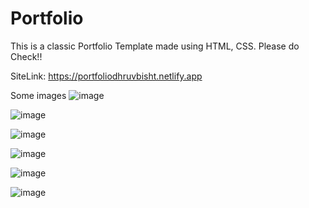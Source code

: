 # Portfolio

This is a classic Portfolio Template made using HTML, CSS.
Please do Check!!

SiteLink:
https://portfoliodhruvbisht.netlify.app

Some images
![image](https://user-images.githubusercontent.com/106266636/202098497-e5e4b301-dcb3-4d1b-a1af-796979cdfbdc.png)

![image](https://user-images.githubusercontent.com/106266636/202098624-240b2dab-6362-490b-832d-7494078fdcdd.png)

![image](https://user-images.githubusercontent.com/106266636/202098979-15f7b466-cf9b-4a2d-a461-06e1b06ed43f.png)

![image](https://user-images.githubusercontent.com/106266636/202099160-8ae72e9a-34fa-4607-96b2-c704000c6503.png)

![image](https://user-images.githubusercontent.com/106266636/202099324-eb7de71d-aeb1-4680-9d9c-80b9a50d3528.png)

![image](https://user-images.githubusercontent.com/106266636/202099485-387e1d19-45bc-4652-bc97-7bbce1043a81.png)

